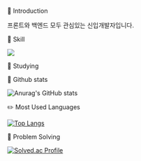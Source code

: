<!--
**yujin353/yujin353** is a ✨ _special_ ✨ repository because its `README.md` (this file) appears on your GitHub profile.

Here are some ideas to get you started:

- 🔭 I’m currently working on ...
- 🌱 I’m currently learning ...
- 👯 I’m looking to collaborate on ...
- 🤔 I’m looking for help with ...
- 💬 Ask me about ...
- 📫 How to reach me: ...
- 😄 Pronouns: ...
- ⚡ Fun fact: ...
-->

🙂 Introduction

프론트와 백엔드 모두 관심있는 신입개발자입니다.



🌱 Skill

<img src="https://img.shields.io/badge/React-61DAFB?style=flat&logo=React&logoColor=white"/>




🤔 Studying



🐾 Github stats

![Anurag's GitHub stats](https://github-readme-stats.vercel.app/api?username=yujin353&show_icons=true&theme=radical)



✏️ Most Used Languages

[![Top Langs](https://github-readme-stats.vercel.app/api/top-langs/?username=yujin353&layout=compact)](https://github.com/yujin353/github-readme-stats)



📖 Problem Solving

[![Solved.ac Profile](http://mazassumnida.wtf/api/generate_badge?boj=yujin353)](https://solved.ac/ujin99)<br/>
